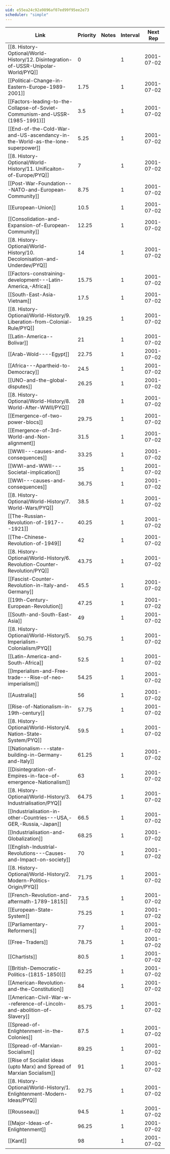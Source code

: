 ```yaml
---
uid: e55ea24c92a9896af07ed99f95ee2e73
scheduler: "simple"
---
```

| Link | Priority | Notes | Interval | Next Rep |
|------|----------|-------|---------|----------|
| [[8. History-Optional/World-History/12. Disintegration-of-USSR-Unipolar-World/PYQ]] | 0 |  | 1 | 2001-07-02 |
| [[Political-Change-in-Eastern-Europe-1989-2001]] | 1.75 |  | 1 | 2001-07-02 |
| [[Factors-leading-to-the-Collapse-of-Soviet-Communism-and-USSR-(1985-1991)]] | 3.5 |  | 1 | 2001-07-02 |
| [[End-of-the-Cold-War-and-US-ascendancy-in-the-World-as-the-lone-superpower]] | 5.25 |  | 1 | 2001-07-02 |
| [[8. History-Optional/World-History/11. Unificaiton-of-Europe/PYQ]] | 7 |  | 1 | 2001-07-02 |
| [[Post-War-Foundation---NATO-and-European-Community]] | 8.75 |  | 1 | 2001-07-02 |
| [[European-Union]] | 10.5 |  | 1 | 2001-07-02 |
| [[Consolidation-and-Expansion-of-European-Community]] | 12.25 |  | 1 | 2001-07-02 |
| [[8. History-Optional/World-History/10. Decolonisation-and-Underdev/PYQ]] | 14 |  | 1 | 2001-07-02 |
| [[Factors-constraining-development---Latin-America,-Africa]] | 15.75 |  | 1 | 2001-07-02 |
| [[South-East-Asia-Vietnam]] | 17.5 |  | 1 | 2001-07-02 |
| [[8. History-Optional/World-History/9. Liberation-from-Colonial-Rule/PYQ]] | 19.25 |  | 1 | 2001-07-02 |
| [[Latin-America--Bolivar]] | 21 |  | 1 | 2001-07-02 |
| [[Arab-Wold----Egypt]] | 22.75 |  | 1 | 2001-07-02 |
| [[Africa---Apartheid-to-Democracy]] | 24.5 |  | 1 | 2001-07-02 |
| [[UNO-and-the-global-disputes]] | 26.25 |  | 1 | 2001-07-02 |
| [[8. History-Optional/World-History/8. World-After-WWII/PYQ]] | 28 |  | 1 | 2001-07-02 |
| [[Emergence-of-two-power-blocs]] | 29.75 |  | 1 | 2001-07-02 |
| [[Emergence-of-3rd-World-and-Non-alignment]] | 31.5 |  | 1 | 2001-07-02 |
| [[WWII---causes-and-consequences]] | 33.25 |  | 1 | 2001-07-02 |
| [[WWI-and-WWII---Societal-implication]] | 35 |  | 1 | 2001-07-02 |
| [[WWI---causes-and-consequences]] | 36.75 |  | 1 | 2001-07-02 |
| [[8. History-Optional/World-History/7. World-Wars/PYQ]] | 38.5 |  | 1 | 2001-07-02 |
| [[The-Russian-Revolution-of-1917---1921]] | 40.25 |  | 1 | 2001-07-02 |
| [[The-Chinese-Revolution-of-1949]] | 42 |  | 1 | 2001-07-02 |
| [[8. History-Optional/World-History/6. Revolution-Counter-Revolution/PYQ]] | 43.75 |  | 1 | 2001-07-02 |
| [[Fascist-Counter-Revolution-in-Italy-and-Germany]] | 45.5 |  | 1 | 2001-07-02 |
| [[19th-Century-European-Revolution]] | 47.25 |  | 1 | 2001-07-02 |
| [[South-and-South-East-Asia]] | 49 |  | 1 | 2001-07-02 |
| [[8. History-Optional/World-History/5. Imperialism-Colonialism/PYQ]] | 50.75 |  | 1 | 2001-07-02 |
| [[Latin-America-and-South-Africa]] | 52.5 |  | 1 | 2001-07-02 |
| [[Imperialism-and-Free-trade---Rise-of-neo-imperialism]] | 54.25 |  | 1 | 2001-07-02 |
| [[Australia]] | 56 |  | 1 | 2001-07-02 |
| [[Rise-of-Nationalism-in-19th-century]] | 57.75 |  | 1 | 2001-07-02 |
| [[8. History-Optional/World-History/4. Nation-State-System/PYQ]] | 59.5 |  | 1 | 2001-07-02 |
| [[Nationalism---state-building-in-Germany-and-Italy]] | 61.25 |  | 1 | 2001-07-02 |
| [[Disintegration-of-Empires-in-face-of-emergence-Nationalism]] | 63 |  | 1 | 2001-07-02 |
| [[8. History-Optional/World-History/3. Industrialisation/PYQ]] | 64.75 |  | 1 | 2001-07-02 |
| [[Industrialisation-in-other-Countries---USA,-GER,-Russia,-Japan]] | 66.5 |  | 1 | 2001-07-02 |
| [[Industrialisation-and-Globalization]] | 68.25 |  | 1 | 2001-07-02 |
| [[English-Industrial-Revolutions---Causes-and-Impact-on-society]] | 70 |  | 1 | 2001-07-02 |
| [[8. History-Optional/World-History/2. Modern-Politics-Origin/PYQ]] | 71.75 |  | 1 | 2001-07-02 |
| [[French-Revolution-and-aftermath-1789-1815]] | 73.5 |  | 1 | 2001-07-02 |
| [[European-State-System]] | 75.25 |  | 1 | 2001-07-02 |
| [[Parliamentary-Reformers]] | 77 |  | 1 | 2001-07-02 |
| [[Free-Traders]] | 78.75 |  | 1 | 2001-07-02 |
| [[Chartists]] | 80.5 |  | 1 | 2001-07-02 |
| [[British-Democratic-Politics-(1815-1850)]] | 82.25 |  | 1 | 2001-07-02 |
| [[American-Revolution-and-the-Constitution]] | 84 |  | 1 | 2001-07-02 |
| [[American-Civil-War-w--reference-of-Lincoln-and-abolition-of-Slavery]] | 85.75 |  | 1 | 2001-07-02 |
| [[Spread-of-Enlightenment-in-the-Colonies]] | 87.5 |  | 1 | 2001-07-02 |
| [[Spread-of-Marxian-Socialism]] | 89.25 |  | 1 | 2001-07-02 |
| [[Rise of Socialist ideas (upto Marx) and Spread of Marxian Socialism]] | 91 |  | 1 | 2001-07-02 |
| [[8. History-Optional/World-History/1. Enlightenment-Modern-Ideas/PYQ]] | 92.75 |  | 1 | 2001-07-02 |
| [[Rousseau]] | 94.5 |  | 1 | 2001-07-02 |
| [[Major-Ideas-of-Enlightenment]] | 96.25 |  | 1 | 2001-07-02 |
| [[Kant]] | 98 |  | 1 | 2001-07-02 |